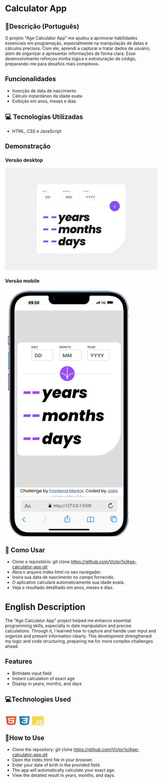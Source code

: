 # Calculator App

## 📜Descrição (Português)

O projeto "Age Calculator App" me ajudou a aprimorar habilidades essenciais em programação, especialmente na manipulação de datas e cálculos precisos. Com ele, aprendi a capturar e tratar dados de usuário, além de organizar e apresentar informações de forma clara. Esse desenvolvimento reforçou minha lógica e estruturação de código, preparando-me para desafios mais complexos.

## Funcionalidades

- Inserção de data de nascimento
- Cálculo instantâneo da idade exata
- Exibição em anos, meses e dias

## 💻 Tecnologias Utilizadas

- HTML, CSS e JavaScript

## Demonstração

### Versão desktop

<img src="src/Assets/design/desktop-design.jpg">

### Versão mobile

<img src="src/Assets/design/mobile-design-2.png">

## 🚀 Como Usar

- Clone o repositório: git clone https://github.com/Victor1x/Age-calculator-app.git
- Abra o arquivo index.html no seu navegador.
- Insira sua data de nascimento no campo fornecido.
- O aplicativo calculará automaticamente sua idade exata.
- Veja o resultado detalhado em anos,
  meses e dias.

# English Description

The "Age Calculator App" project helped me enhance essential programming skills, especially in date manipulation and precise calculations. Through it, I learned how to capture and handle user input and organize and present information clearly. This development strengthened my logic and code structuring, preparing me for more complex challenges ahead.

## Features

- Birthdate input field
- Instant calculation of exact age
- Display in years, months, and days

## 💻Technologies Used

<div style="display: inline_block"><br>
  <img align="center" alt="marlene-html" height="30" width="40" src="https://raw.githubusercontent.com/devicons/devicon/master/icons/html5/html5-original.svg">
  <img align="center" alt="marlene-css" height="30" width="40" src="https://raw.githubusercontent.com/devicons/devicon/master/icons/css3/css3-original.svg">
  <img align="center" alt="marlene-javascript" height="30" width="40" src="https://raw.githubusercontent.com/devicons/devicon/master/icons/javascript/javascript-plain.svg">
</div>

## 🚀How to Use

- Clone the repository: git clone https://github.com/Victor1x/Age-calculator-app.git
- Open the index.html file in your browser.
- Enter your date of birth in the provided field.
- The app will automatically calculate your exact age.
- View the detailed result in years, months, and days.
